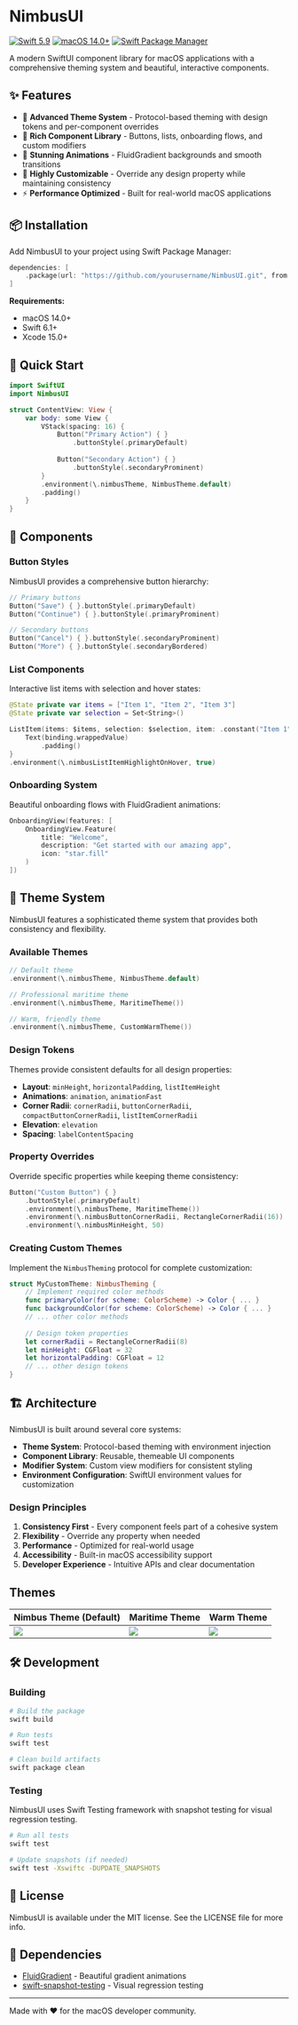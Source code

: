 # NimbusUI

[![Swift 5.9](https://img.shields.io/badge/Swift-5.9-brightgreen.svg)](https://swift.org)
[![macOS 14.0+](https://img.shields.io/badge/macOS-14.0+-blue.svg)](https://developer.apple.com/macos/)
[![Swift Package Manager](https://img.shields.io/badge/SPM-compatible-orange.svg)](https://swift.org/package-manager/)

A modern SwiftUI component library for macOS applications with a comprehensive theming system and beautiful, interactive components.

## ✨ Features

- 🎨 **Advanced Theme System** - Protocol-based theming with design tokens and per-component overrides
- 🧱 **Rich Component Library** - Buttons, lists, onboarding flows, and custom modifiers
- 🌊 **Stunning Animations** - FluidGradient backgrounds and smooth transitions
- 🔧 **Highly Customizable** - Override any design property while maintaining consistency
- ⚡ **Performance Optimized** - Built for real-world macOS applications

## 📦 Installation

Add NimbusUI to your project using Swift Package Manager:

```swift
dependencies: [
    .package(url: "https://github.com/yourusername/NimbusUI.git", from: "1.0.0")
]
```

**Requirements:**
- macOS 14.0+
- Swift 6.1+
- Xcode 15.0+

## 🚀 Quick Start

```swift
import SwiftUI
import NimbusUI

struct ContentView: View {
    var body: some View {
        VStack(spacing: 16) {
            Button("Primary Action") { }
                .buttonStyle(.primaryDefault)
            
            Button("Secondary Action") { }
                .buttonStyle(.secondaryProminent)
        }
        .environment(\.nimbusTheme, NimbusTheme.default)
        .padding()
    }
}
```

## 🧱 Components

### Button Styles

NimbusUI provides a comprehensive button hierarchy:

```swift
// Primary buttons
Button("Save") { }.buttonStyle(.primaryDefault)
Button("Continue") { }.buttonStyle(.primaryProminent)

// Secondary buttons  
Button("Cancel") { }.buttonStyle(.secondaryProminent)
Button("More") { }.buttonStyle(.secondaryBordered)
```

### List Components

Interactive list items with selection and hover states:

```swift
@State private var items = ["Item 1", "Item 2", "Item 3"]
@State private var selection = Set<String>()

ListItem(items: $items, selection: $selection, item: .constant("Item 1")) { binding in
    Text(binding.wrappedValue)
        .padding()
}
.environment(\.nimbusListItemHighlightOnHover, true)
```

### Onboarding System

Beautiful onboarding flows with FluidGradient animations:

```swift
OnboardingView(features: [
    OnboardingView.Feature(
        title: "Welcome",
        description: "Get started with our amazing app",
        icon: "star.fill"
    )
])
```

## 🎨 Theme System

NimbusUI features a sophisticated theme system that provides both consistency and flexibility.

### Available Themes

```swift
// Default theme
.environment(\.nimbusTheme, NimbusTheme.default)

// Professional maritime theme
.environment(\.nimbusTheme, MaritimeTheme())

// Warm, friendly theme
.environment(\.nimbusTheme, CustomWarmTheme())
```

### Design Tokens

Themes provide consistent defaults for all design properties:

- **Layout**: `minHeight`, `horizontalPadding`, `listItemHeight`
- **Animations**: `animation`, `animationFast`
- **Corner Radii**: `cornerRadii`, `buttonCornerRadii`, `compactButtonCornerRadii`, `listItemCornerRadii`
- **Elevation**: `elevation`
- **Spacing**: `labelContentSpacing`

### Property Overrides

Override specific properties while keeping theme consistency:

```swift
Button("Custom Button") { }
    .buttonStyle(.primaryDefault)
    .environment(\.nimbusTheme, MaritimeTheme())
    .environment(\.nimbusButtonCornerRadii, RectangleCornerRadii(16))
    .environment(\.nimbusMinHeight, 50)
```

### Creating Custom Themes

Implement the `NimbusTheming` protocol for complete customization:

```swift
struct MyCustomTheme: NimbusTheming {
    // Implement required color methods
    func primaryColor(for scheme: ColorScheme) -> Color { ... }
    func backgroundColor(for scheme: ColorScheme) -> Color { ... }
    // ... other color methods
    
    // Design token properties
    let cornerRadii = RectangleCornerRadii(8)
    let minHeight: CGFloat = 32
    let horizontalPadding: CGFloat = 12
    // ... other design tokens
}
```

## 🏗️ Architecture

NimbusUI is built around several core systems:

- **Theme System**: Protocol-based theming with environment injection
- **Component Library**: Reusable, themeable UI components
- **Modifier System**: Custom view modifiers for consistent styling
- **Environment Configuration**: SwiftUI environment values for customization

### Design Principles

1. **Consistency First** - Every component feels part of a cohesive system
2. **Flexibility** - Override any property when needed
3. **Performance** - Optimized for real-world usage
4. **Accessibility** - Built-in macOS accessibility support
5. **Developer Experience** - Intuitive APIs and clear documentation

## Themes

| Nimbus Theme (Default) | Maritime Theme | Warm Theme |
|------------------------|----------------|------------|
| ![](Tests/NimbusUITests/Snapshots/__Snapshots__/SnapshotTests/showcaseNimbusTheme.1.png) | ![](Tests/NimbusUITests/Snapshots/__Snapshots__/SnapshotTests/showcaseMaritimeTheme.1.png) | ![](Tests/NimbusUITests/Snapshots/__Snapshots__/SnapshotTests/showcaseWarmTheme.1.png) |

## 🛠️ Development

### Building

```bash
# Build the package
swift build

# Run tests
swift test

# Clean build artifacts
swift package clean
```

### Testing

NimbusUI uses Swift Testing framework with snapshot testing for visual regression testing.

```bash
# Run all tests
swift test

# Update snapshots (if needed)
swift test -Xswiftc -DUPDATE_SNAPSHOTS
```

## 📄 License

NimbusUI is available under the MIT license. See the LICENSE file for more info.

## 🙏 Dependencies

- [FluidGradient](https://github.com/Cindori/FluidGradient) - Beautiful gradient animations
- [swift-snapshot-testing](https://github.com/pointfreeco/swift-snapshot-testing) - Visual regression testing

---

Made with ❤️ for the macOS developer community.